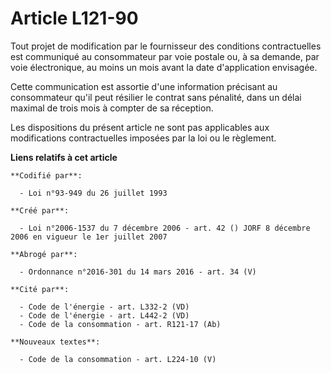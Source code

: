 # Article L121-90

Tout projet de modification par le fournisseur des conditions contractuelles est communiqué au consommateur par voie postale
ou, à sa demande, par voie électronique, au moins un mois avant la date d'application envisagée.

Cette communication est assortie d'une information précisant au consommateur qu'il peut résilier le contrat sans pénalité,
dans un délai maximal de trois mois à compter de sa réception.

Les dispositions du présent article ne sont pas applicables aux modifications contractuelles imposées par la loi ou le
règlement.

**Liens relatifs à cet article**

	**Codifié par**:

	  - Loi n°93-949 du 26 juillet 1993

	**Créé par**:

	  - Loi n°2006-1537 du 7 décembre 2006 - art. 42 () JORF 8 décembre 2006 en vigueur le 1er juillet 2007

	**Abrogé par**:

	  - Ordonnance n°2016-301 du 14 mars 2016 - art. 34 (V)

	**Cité par**:

	  - Code de l'énergie - art. L332-2 (VD)
	  - Code de l'énergie - art. L442-2 (VD)
	  - Code de la consommation - art. R121-17 (Ab)

	**Nouveaux textes**:

	  - Code de la consommation - art. L224-10 (V)
